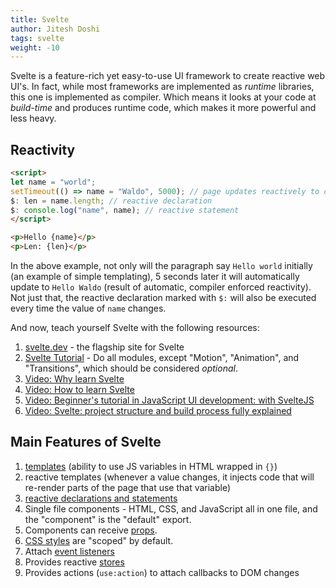 ```yaml
---
title: Svelte
author: Jitesh Doshi
tags: svelte
weight: -10
---
```


Svelte is a feature-rich yet easy-to-use UI framework to create reactive web UI's. In fact, while most frameworks are implemented as *runtime* libraries, this one is implemented as compiler. Which means it looks at your code at *build-time* and produces runtime code, which makes it more powerful and less heavy.

## Reactivity

```html
<script>
let name = "world";
setTimeout(() => name = "Waldo", 5000); // page updates reactively to change in value of name
$: len = name.length; // reactive declaration
$: console.log("name", name); // reactive statement
</script>

<p>Hello {name}</p>
<p>Len: {len}</p>
```

In the above example, not only will the paragraph say `Hello world` initially (an example of simple templating), 5 seconds later it will automatically update to `Hello Waldo` (result of automatic, compiler enforced reactivity). Not just that, the reactive declaration marked with `$:` will also be executed every time the value of `name` changes.

And now, teach yourself Svelte with the following resources:

1. [svelte.dev](https://svelte.dev) - the flagship site for Svelte
2. [Svelte Tutorial](https://svelte.dev/tutorial) - Do all modules, except "Motion", "Animation", and "Transitions", which should be considered *optional*.
3. [Video: Why learn Svelte](https://www.youtube.com/watch?v=CsEPsFrBQ94)
4. [Video: How to learn Svelte](https://www.youtube.com/watch?v=hoGsNORT2b0)
5. [Video: Beginner's tutorial in JavaScript UI development: with SvelteJS](https://www.youtube.com/watch?v=E5FmzsQWBh0)
6. [Video: Svelte: project structure and build process fully explained](https://www.youtube.com/watch?v=gNrZbNQglho)

## Main Features of Svelte

1. [templates](https://svelte.dev/docs#Template_syntax) (ability to use JS variables in HTML wrapped in `{}`)
2. reactive templates (whenever a value changes, it injects code that will re-render parts of the page that use that variable)
3. [reactive declarations and statements](https://svelte.dev/docs#3_$_marks_a_statement_as_reactive)
4. Single file components - HTML, CSS, and JavaScript all in one file, and the "component" is the "default" export.
5. Components can receive [props](https://svelte.dev/docs#1_export_creates_a_component_prop).
6. [CSS styles](https://svelte.dev/docs#style) are "scoped" by default.
7. Attach [event listeners](https://svelte.dev/docs#on_element_event)
8. Provides reactive [stores](https://svelte.dev/docs#svelte_store)
9. Provides actions (`use:action`) to attach callbacks to DOM changes